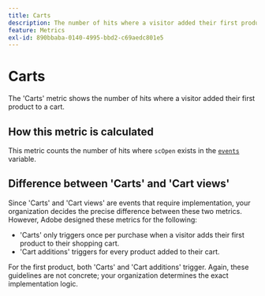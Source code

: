 ```yaml
---
title: Carts
description: The number of hits where a visitor added their first product to a cart.
feature: Metrics
exl-id: 890bbaba-0140-4995-bbd2-c69aedc801e5
---
```

# Carts

The 'Carts' metric shows the number of hits where a visitor added their first product to a cart.

## How this metric is calculated

This metric counts the number of hits where `scOpen` exists in the [`events`](/help/implement/vars/page-vars/events/events-overview.md) variable.

## Difference between 'Carts' and 'Cart views'

Since 'Carts' and 'Cart views' are events that require implementation, your organization decides the precise difference between these two metrics. However, Adobe designed these metrics for the following:

* 'Carts' only triggers once per purchase when a visitor adds their first product to their shopping cart.
* 'Cart additions' triggers for every product added to their cart.

For the first product, both 'Carts' and 'Cart additions' trigger. Again, these guidelines are not concrete; your organization determines the exact implementation logic.

